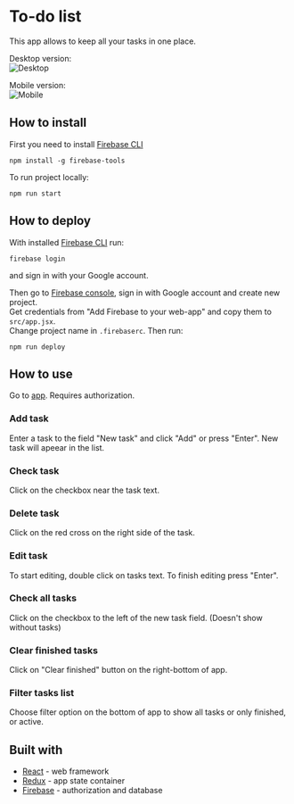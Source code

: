 # To-do list

This app allows to keep all your tasks in one place.

Desktop version:  
<img src="https://fastpic.co/images/Screenshot_111b50df3a50b44df3.jpg" alt="Desktop" title="Desktop version" border="0" />

Mobile version:  
<img src="https://fastpic.co/images/Screenshot_12bac158766a1e4f3d.jpg" alt="Mobile" title="Mobile version" border="0" />

## How to install
First you need to install [Firebase CLI](https://firebase.google.com/docs/cli/)
```
npm install -g firebase-tools
```

To run project locally:
```
npm run start
```

## How to deploy
With installed [Firebase CLI](https://firebase.google.com/docs/cli/) run:
```
firebase login
```
and sign in with your Google account.

Then go to [Firebase console](https://console.firebase.google.com), sign in with Google account and create new project.  
Get credentials from "Add Firebase to your web-app" and copy them to `src/app.jsx`.  
Change project name in `.firebaserc`. Then run:
```
npm run deploy
```

## How to use
Go to [app](https://todo-list-84b73.firebaseapp.com/). Requires authorization.

### Add task
Enter a task to the field "New task" and click "Add" or press "Enter". New task will apeear in the list.

### Check task
Click on the checkbox near the task text.

### Delete task
Click on the red cross on the right side of the task.

### Edit task
To start editing, double click on tasks text. To finish editing press "Enter".

### Check all tasks
Click on the checkbox to the left of the new task field. (Doesn't show without tasks)

### Clear finished tasks
Click on "Clear finished" button on the right-bottom of app.

### Filter tasks list
Choose filter option on the bottom of app to show all tasks or only finished, or active.

## Built with
- [React](https://github.com/facebook/react) - web framework
- [Redux](https://github.com/reduxjs/redux) - app state container
- [Firebase](https://firebase.google.com) - authorization and database
